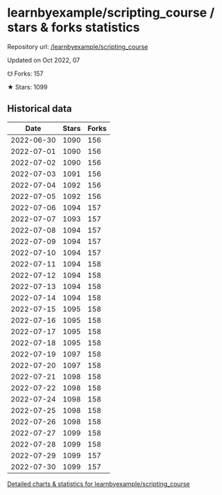 # learnbyexample/scripting_course / stars & forks statistics

Repository url: [/learnbyexample/scripting_course](https://github.com/learnbyexample/scripting_course)

Updated on Oct 2022, 07

☋ Forks: 157

★ Stars: 1099

## Historical data
| Date | Stars | Forks |
|------|-------|-------|
| 2022-06-30 | 1090 | 156 | 
| 2022-07-01 | 1090 | 156 | 
| 2022-07-02 | 1090 | 156 | 
| 2022-07-03 | 1091 | 156 | 
| 2022-07-04 | 1092 | 156 | 
| 2022-07-05 | 1092 | 156 | 
| 2022-07-06 | 1094 | 157 | 
| 2022-07-07 | 1093 | 157 | 
| 2022-07-08 | 1094 | 157 | 
| 2022-07-09 | 1094 | 157 | 
| 2022-07-10 | 1094 | 157 | 
| 2022-07-11 | 1094 | 158 | 
| 2022-07-12 | 1094 | 158 | 
| 2022-07-13 | 1094 | 158 | 
| 2022-07-14 | 1094 | 158 | 
| 2022-07-15 | 1095 | 158 | 
| 2022-07-16 | 1095 | 158 | 
| 2022-07-17 | 1095 | 158 | 
| 2022-07-18 | 1095 | 158 | 
| 2022-07-19 | 1097 | 158 | 
| 2022-07-20 | 1097 | 158 | 
| 2022-07-21 | 1098 | 158 | 
| 2022-07-22 | 1098 | 158 | 
| 2022-07-24 | 1098 | 158 | 
| 2022-07-25 | 1098 | 158 | 
| 2022-07-26 | 1098 | 158 | 
| 2022-07-27 | 1099 | 158 | 
| 2022-07-28 | 1099 | 158 | 
| 2022-07-29 | 1099 | 157 | 
| 2022-07-30 | 1099 | 157 | 


[Detailed charts & statistics for learnbyexample/scripting_course](https://reviewgithub.com/rep/learnbyexample/scripting_course)
